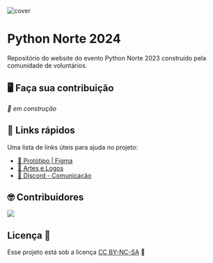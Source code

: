 ![cover](https://github.com/PyNorte/pynorte2024-site/assets/71537090/773312c7-0078-42b2-a122-a06b9986375d)

# Python Norte 2024


Repositório do website do evento Python Norte 2023 construído pela comunidade de voluntários.

## 🖥️ Faça sua contribuição

*🔨 em construção*

## 🔗 Links rápidos

Uma lista de links úteis para ajuda no projeto:

- [🎨 Protótipo | Figma](https://www.figma.com/file/1JPn6eLZb1mrZfPvvhXGSY/Material-Gr%C3%A1fico?type=design&node-id=761%3A2258&mode=design&t=bEHg6WEs2Jj9ZSuH-1)
- [👕 Artes e Logos](https://github.com/PyNorte/artes_e_logomarcas)
- [📲 Discord - Comunicação](https://discord.gg/DRT3vdHyDW)

## 🤓 Contribuidores

<a href="https://github.com/PyNorte/pynorte2024-site/graphs/contributors">
  <img src="https://contrib.rocks/image?repo=PyNorte/pynorte2024-site" />
</a>

## Licença 📃

Esse projeto está sob a licença [CC BY-NC-SA](./LICENSE.md) 🫡

